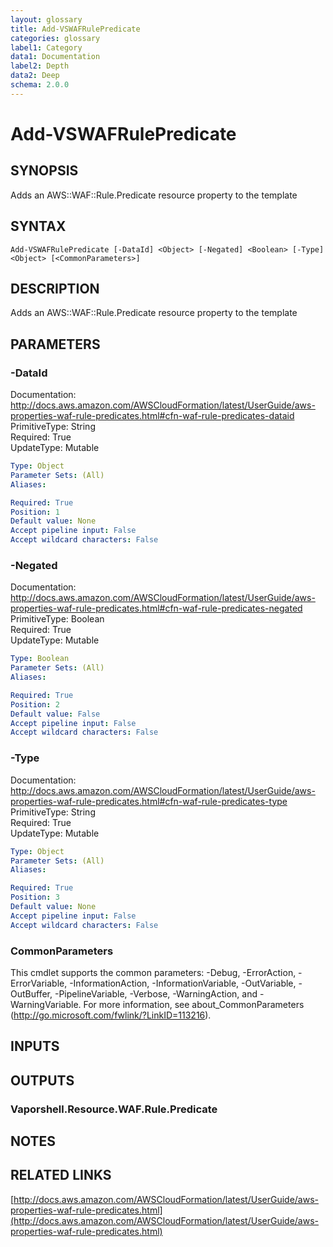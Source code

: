 ```yaml
---
layout: glossary
title: Add-VSWAFRulePredicate
categories: glossary
label1: Category
data1: Documentation
label2: Depth
data2: Deep
schema: 2.0.0
---
```


# Add-VSWAFRulePredicate

## SYNOPSIS
Adds an AWS::WAF::Rule.Predicate resource property to the template

## SYNTAX

```
Add-VSWAFRulePredicate [-DataId] <Object> [-Negated] <Boolean> [-Type] <Object> [<CommonParameters>]
```

## DESCRIPTION
Adds an AWS::WAF::Rule.Predicate resource property to the template

## PARAMETERS

### -DataId
Documentation: http://docs.aws.amazon.com/AWSCloudFormation/latest/UserGuide/aws-properties-waf-rule-predicates.html#cfn-waf-rule-predicates-dataid    
PrimitiveType: String    
Required: True    
UpdateType: Mutable

```yaml
Type: Object
Parameter Sets: (All)
Aliases:

Required: True
Position: 1
Default value: None
Accept pipeline input: False
Accept wildcard characters: False
```

### -Negated
Documentation: http://docs.aws.amazon.com/AWSCloudFormation/latest/UserGuide/aws-properties-waf-rule-predicates.html#cfn-waf-rule-predicates-negated    
PrimitiveType: Boolean    
Required: True    
UpdateType: Mutable

```yaml
Type: Boolean
Parameter Sets: (All)
Aliases:

Required: True
Position: 2
Default value: False
Accept pipeline input: False
Accept wildcard characters: False
```

### -Type
Documentation: http://docs.aws.amazon.com/AWSCloudFormation/latest/UserGuide/aws-properties-waf-rule-predicates.html#cfn-waf-rule-predicates-type    
PrimitiveType: String    
Required: True    
UpdateType: Mutable

```yaml
Type: Object
Parameter Sets: (All)
Aliases:

Required: True
Position: 3
Default value: None
Accept pipeline input: False
Accept wildcard characters: False
```

### CommonParameters
This cmdlet supports the common parameters: -Debug, -ErrorAction, -ErrorVariable, -InformationAction, -InformationVariable, -OutVariable, -OutBuffer, -PipelineVariable, -Verbose, -WarningAction, and -WarningVariable.
For more information, see about_CommonParameters (http://go.microsoft.com/fwlink/?LinkID=113216).

## INPUTS

## OUTPUTS

### Vaporshell.Resource.WAF.Rule.Predicate

## NOTES

## RELATED LINKS

[http://docs.aws.amazon.com/AWSCloudFormation/latest/UserGuide/aws-properties-waf-rule-predicates.html](http://docs.aws.amazon.com/AWSCloudFormation/latest/UserGuide/aws-properties-waf-rule-predicates.html)

